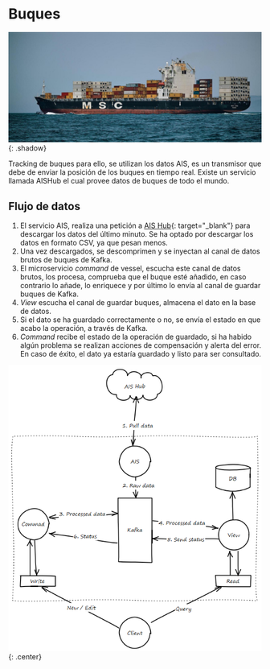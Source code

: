 # Buques

![vessel](images/cargo-ship.jpg){: .shadow}

Tracking de buques para ello, se utilizan los datos AIS, es un transmisor que debe de enviar la posición de los buques en tiempo real. Existe un servicio llamada AISHub el cual provee datos de buques de todo el mundo.

## Flujo de datos

1. El servicio AIS, realiza una petición a [AIS Hub](http://www.aishub.net/){: target="_blank"} para descargar los datos del último minuto. Se ha optado por descargar los datos en formato CSV, ya que pesan menos.
2. Una vez descargados, se descomprimen y se inyectan al canal de datos brutos de buques de Kafka.
3. El microservicio *command* de vessel, escucha este canal de datos brutos, los procesa, comprueba que el buque esté añadido, en caso contrario lo añade, lo enriquece y por último lo envía al canal de guardar buques de Kafka.
4. *View* escucha el canal de guardar buques, almacena el dato en la base de datos.
5. Si el dato se ha guardado correctamente o no, se envía el estado en que acabo la operación, a través de Kafka.
6. *Command* recibe el estado de la operación de guardado, si ha habido algún problema se realizan acciones de compensación y alerta del error. En caso de éxito, el dato ya estaría guardado y listo para ser consultado.


![AIS](images/AIS.png){: .center}
